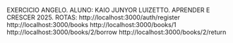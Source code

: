 EXERCICIO ANGELO.
ALUNO: KAIO JUNYOR LUIZETTO.
APRENDER E CRESCER 2025.
ROTAS:
http://localhost:3000/auth/register
http://localhost:3000/books
http://localhost:3000/books/1
http://localhost:3000/books/2/borrow
http://localhost:3000/books/2/return
